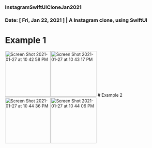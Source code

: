 ### InstagramSwiftUICloneJan2021
### Date: [ Fri, Jan 22, 2021 ] | A Instagram clone, using SwiftUI

# Example 1
<img width="151" alt="Screen Shot 2021-01-27 at 10 42 58 PM" src="https://user-images.githubusercontent.com/44812411/106058661-db720680-60f1-11eb-96da-5c8e90b41bd3.png"><img width="151" alt="Screen Shot 2021-01-27 at 10 43 17 PM" src="https://user-images.githubusercontent.com/44812411/106058664-dca33380-60f1-11eb-9f25-5f29f3108b05.png"> # Example 2
<img width="151" alt="Screen Shot 2021-01-27 at 10 44 36 PM" src="https://user-images.githubusercontent.com/44812411/106058668-ddd46080-60f1-11eb-95dd-40014cf9203f.png"><img width="151" alt="Screen Shot 2021-01-27 at 10 44 06 PM" src="https://user-images.githubusercontent.com/44812411/106058677-de6cf700-60f1-11eb-864a-0f0ee7693303.png">



